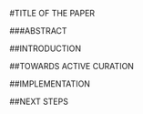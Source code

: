 #TITLE OF THE PAPER

###ABSTRACT
<abstract>

##INTRODUCTION

##TOWARDS ACTIVE CURATION

##IMPLEMENTATION

##NEXT STEPS

